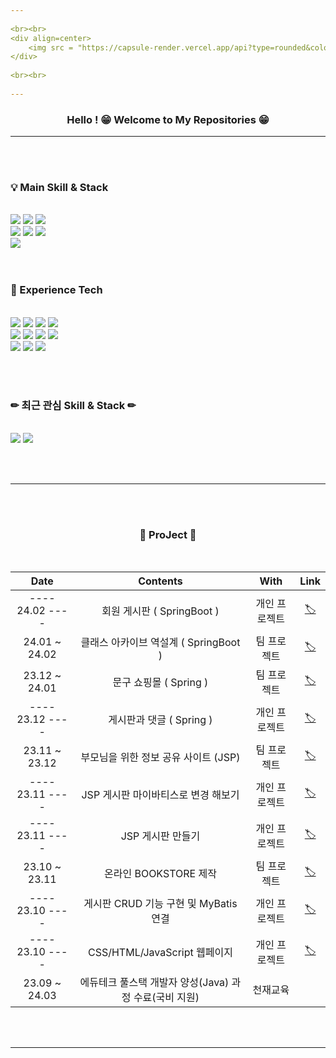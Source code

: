 ```yaml
--- 
          
<br><br>  
<div align=center> 
	<img src = "https://capsule-render.vercel.app/api?type=rounded&color=0:f99b00,100:ffff00&height=150&section=header&text=🧟‍♂️MOO-HYUN%20LEE!&animation=twinkling&fontSize=50&fontColor=000000&rotate=0"/>
</div> 
              
<br><br>  
     
--- 
```


<h3 align="center">
Hello ! 😁 Welcome to My Repositories 😁
</h3>

---

<br><br>


<div>
	<h3>💡 Main Skill & Stack</h3>
</div>
<br>
<div>
	<img src="https://img.shields.io/badge/Java-007396?style=for-the-badge&logo=openjdk&logoColor=fff"/>
	<img src="https://img.shields.io/badge/MariaDB-003545?style=for-the-badge&logo=MariaDB&logoColor=fff"/>
	<img src="https://img.shields.io/badge/Mybatis-000000?style=for-the-badge&logo=Fluentd&logoColor=fff"/>
	<br>	


<img src="https://img.shields.io/badge/Spring-6db33f)?style=for-the-badge&logo=Spring&logoColor=white"/>
<img src="https://img.shields.io/badge/Springboot-6DB33F?style=for-the-badge&logo=springboot&logoColor=white"/>
<img src="https://img.shields.io/badge/JSP-73398D?style=for-the-badge&logo=&logoColor=white"/>
<br>
<img src="https://img.shields.io/badge/InteliJ IDEA-000000?style=for-the-badge&logo=InteliJ IDEA&logoColor=white"/>
      

 
</div>
<br><br>

<div>
	<h3>💭 Experience Tech</h3>
</div>
<br>
<div>
	<img src="https://img.shields.io/badge/HTML5-E34F26?style=for-the-badge&logo=HTML5&logoColor=fff"/>
	<img src="https://img.shields.io/badge/CSS3-1572B6?style=for-the-badge&logo=CSS3&logoColor=fff"/>
	<img src="https://img.shields.io/badge/JavaScript-F7DF1E?style=for-the-badge&logo=JavaScript&logoColor=000"/>
	<img src="https://img.shields.io/badge/JSON-000000?style=for-the-badge&logo=JSON&logoColor=white"/>
	<br>
	<img src="https://img.shields.io/badge/C-A8B9CC?style=for-the-badge&logo=C&logoColor=white"/>
	<img src="https://img.shields.io/badge/C++-00599C?style=for-the-badge&logo=C%2B%2B&logoColor=white"/>
	<img src="https://img.shields.io/badge/Linux-FCC624?style=for-the-badge&logo=Linux&logoColor=white"/>
	<img src="https://img.shields.io/badge/Apache Tomcat-F8DC75?style=for-the-badge&logo=Apache Tomcat&logoColor=black"/>
	<br>
     	<img src="https://img.shields.io/badge/Notion-000000?style=for-the-badge&logo=Notion&logoColor=white"/>  
	<img src="https://img.shields.io/badge/Eclipse IDE-2C2255?style=for-the-badge&logo=Eclipse IDE&logoColor=white"/>
	<img src="https://img.shields.io/badge/Visual Studio-5C2D91?style=for-the-badge&logo=Visual Studio&logoColor=white"/>
</div>

<br><br>

<div>
	<h3>✏ 최근 관심 Skill & Stack ✏</h3>
</div>
<br>
<div>
 	<img src="https://img.shields.io/badge/node.js-339933?style=for-the-badge&logo=node.js&logoColor=fff"/>
    	<img src="https://img.shields.io/badge/react-61DAFB?style=for-the-badge&logo=react&logoColor=000"/>
</div>





<br><br>

---

<br><br>
<div align="center">	
	
### 📑 ProJect 📑
<br>

| Date | Contents | With | Link |
|:---:|:---:|:---:|:---:|
| ---- 24.02 ---- | 회원 게시판 ( SpringBoot ) | 개인 프로젝트 | [🏷](https://github.com/LMH9999/springboot_auth_board) |
| 24.01 ~ 24.02 | 클래스 아카이브 역설계 ( SpringBoot ) | 팀 프로젝트 | [🏷](https://github.com/DeumE-Project/DeumE-Archive) |
| 23.12 ~ 24.01 | 문구 쇼핑몰 ( Spring ) | 팀 프로젝트 | [🏷](https://github.com/Last-but-not-LEAST/LBNL) |
| ---- 23.12 ---- | 게시판과 댓글 ( Spring ) | 개인 프로젝트 | [🏷](https://github.com/LMH9999/SpringBoardComment) |
| 23.11 ~ 23.12 | 부모님을 위한 정보 공유 사이트 (JSP) | 팀 프로젝트 | [🏷](https://github.com/ChunjaeMomCh/MomChannel) |
| ---- 23.11 ---- | JSP 게시판 마이바티스로 변경 해보기 | 개인 프로젝트 | [🏷](https://github.com/LMH9999/MyBatis_mvc2_board) |
| ---- 23.11 ---- | JSP 게시판 만들기 | 개인 프로젝트 | [🏷](https://github.com/LMH9999/LMH_Jsp_SPrj) |
| 23.10 ~ 23.11 | 온라인 BOOKSTORE 제작 | 팀 프로젝트 | [🏷](https://github.com/LMH9999/Team_ProJect_1) |
| ---- 23.10 ---- | 게시판 CRUD 기능 구현 및 MyBatis 연결 | 개인 프로젝트 | [🏷](https://github.com/LMH9999/LMH_Java_Sprj) |
| ---- 23.10 ---- | CSS/HTML/JavaScript 웹페이지 | 개인 프로젝트 | [🏷](https://github.com/LMH9999/LMH_Web_SPrj) |
| 23.09 ~ 24.03 | 에듀테크 풀스택 개발자 양성(Java) 과정 수료(국비 지원)  | 천재교육 |



<br><br>

---

  
